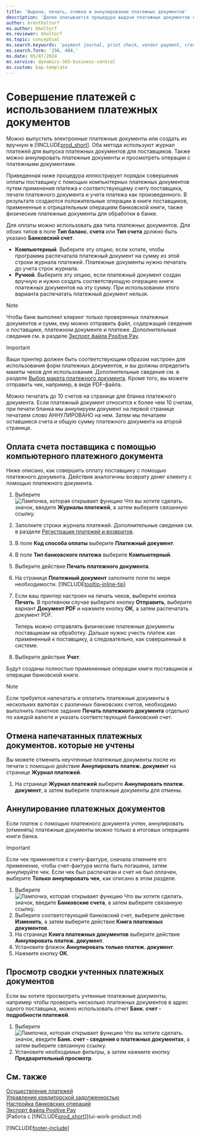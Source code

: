 ```yaml
---
title: 'Выдача, печать, отмена и аннулирование платежных документов'
description: 'Далее описывается процедура выдачи платежных документов с помощью журнала платежей, печать платежных документов и их аннулирование или просмотр операций книги платежей в Business Central.'
author: brentholtorf
ms.author: bholtorf
ms.reviewer: bholtorf
ms.topic: conceptual
ms.search.keywords: 'payment journal, print check, vendor payment, creditor, debt, balance due, AP'
ms.search.form: '256, 404,'
ms.date: 05/07/2024
ms.service: dynamics-365-business-central
ms.custom: bap-template
---
```

# <a name="make-check-payments"></a>Совершение платежей с использованием платежных документов

Можно выпустить электронные платежные документы или создать их вручную в [!INCLUDE[prod_short](includes/prod_short.md)]. Оба метода используют журнал платежей для выпуска платежных документов для поставщиков. Также можно аннулировать платежные документы и просмотреть операции с платежными документами.

Приведенная ниже процедура иллюстрирует порядок совершения оплаты поставщику с помощью компьютерных платежных документов путем применения платежа к соответствующему счету поставщика, печати платежного документа и учета платежа как произведенного. В результате создаются положительные операции в книге поставщиков, примененные к отрицательным операциям банковской книги, также физические платежные документы для обработки в банке.

Для оплаты можно использовать два типа платежных документов. Для обоих типов в поле **Тип баланс. счета** или **Тип счета** должно быть указано **Банковский счет**.

- **Компьютерный**. Выберите эту опцию, если хотите, чтобы программа распечатала платежный документ на сумму из этой строки журнала платежей. Платежные документы нужно печатать до учета строк журнала.
- **Ручной**. Выберите эту опцию, если платежный документ создан вручную и нужно создать соответствующую операцию книги платежных документов на эту сумму. При использовании этого варианта распечатать платежный документ нельзя.

> [!NOTE]  
> Чтобы банк выполнил клиринг только проверенных платежных документов и сумм, ему можно отправить файл, содержащий сведения о поставщике, платежном документе и платеже. Дополнительные сведения см. в разделе [Экспорт файла Positive Pay](finance-how-positive-pay.md).

> [!IMPORTANT]
> Ваши принтер должен быть соответствующим образом настроен для использования форм платежных документов, и вы должны определить макеты чеков для использования. Дополнительные сведения см. в разделе [Выбор макета платежного документа](finance-how-define-check-layouts.md). Кроме того, вы можете отправить чек, например, в виде PDF-файла.  

Можно печатать до 10 счетов на странице для бланка платежного документа. Если платежный документ относится к более чем 10 счетам, при печати бланка мы аннулируем документ на первой странице печатаем слово АННУЛИРОВАНО на нем. Затем мы печатаем оставшиеся счета и общую сумму платежного документа на второй странице.

## <a name="to-pay-a-vendor-invoice-with-a-computer-check"></a>Оплата счета поставщика с помощью компьютерного платежного документа

Ниже описано, как совершить оплату поставщику с помощью платежного документа. Действия аналогичны возврату денег клиенту с помощью платежного документа.

1. Выберите ![Лампочка, которая открывает функцию Что вы хотите сделать.](media/ui-search/search_small.png "Что вы хотите сделать") значок, введите **Журналы платежей**, а затем выберите связанную ссылку.
2. Заполните строки журнала платежей. Дополнительные сведения см. в разделе [Регистрация платежей и возвратов](payables-how-post-payments-refunds.md).
3. В поле **Код способа оплаты** выберите **Платежный документ**.
4. В поле **Тип банковского платежа** выберите **Компьютерный**.
5. Выберите действие **Печать платежного документа**.
6. На странице **Платежный документ** заполните поля по мере необходимости. [!INCLUDE[tooltip-inline-tip](includes/tooltip-inline-tip_md.md)]
7. Если ваш принтер настроен на печать чеков, выберите кнопка **Печать**. В противном случае выберите кнопку **Отправить**, выберите вариант **Документ PDF** и нажмите кнопку **ОК**, а затем распечатать документ PDF.

    Теперь можно отправлять физические платежные документы поставщикам на обработку. Дальше нужно учесть платеж как примененный к поставщику, а следовательно, как совершенный в системе.
8. Выберите действие **Учет**.

Будут созданы полностью примененные операции книги поставщиков и операции банковской книги.

> [!NOTE]  
> Если требуется напечатать и оплатить платежные документы в нескольких валютах с различных банковских счетов, необходимо выполнить пакетное задание **Печать платежного документа** отдельно по каждой валюте и указать соответствующий банковский счет.

## <a name="to-cancel-printed-checks-that-arent-posted"></a>Отмена напечатанных платежных документов. которые не учтены

Вы можете отменить неучтенные платежные документы после их печати с помощью действия **Аннулировать платеж. документ** на странице **Журнал платежей**.

1. На странице **Журнал платежей** выберите **Аннулировать платеж. документ**, а затем выберите платежные документы для отмены.

## <a name="to-void-checks"></a>Аннулирование платежных документов

Если платеж с помощью платежного документа учтен, аннулировать (отменять) платежные документы можно только в итоговых операциях книги банка.

> [!IMPORTANT]
> Если чек применяется к счету-фактуре, сначала отмените его применение, чтобы счет-фактура могла быть погашена, затем аннулируйте чек. Если чек был распечатан и счет не был оплачен, выберите **Только аннулировать чек**, как описано в этом разделе.

1. Выберите ![Лампочка, которая открывает функцию Что вы хотите сделать.](media/ui-search/search_small.png "Что вы хотите сделать") значок, введите **Банковские счета**, а затем выберите связанную ссылку.
2. Выберите соответствующий банковский счет, выберите действие **Изменить**, а затем выберите действие **Книга платежных документов**.
3. На странице **Книга платежных документов** выберите действие **Аннулировать платеж. документ**.
4. Установите флажок **Аннулировать только платеж. документ**.
5. Нажмите кнопку **ОК**.

## <a name="to-view-a-summary-of-posted-checks"></a>Просмотр сводки учтенных платежных документов

Если вы хотите просмотреть учтенные платежные документы, например чтобы проверить несколько платежных документов в адрес одного поставщика, можно использовать отчет **Банк. счет - подробности платежей**.

1. Выберите ![Лампочка, которая открывает функцию Что вы хотите сделать.](media/ui-search/search_small.png "Что вы хотите сделать") значок, введите **Банк. счет - сведения о платежных документах**, а затем выберите связанную ссылку.
2. Установите необходимые фильтры, а затем нажмите кнопку **Предварительный просмотр**.

## <a name="see-also"></a>См. также

[Осуществление платежей](payables-make-payments.md)  
[Управление кредиторской задолженностью](payables-manage-payables.md)  
[Настройка банковских операций](bank-setup-banking.md)  
[Экспорт файла Positive Pay](finance-how-positive-pay.md)  
[Работа с [!INCLUDE[prod_short](includes/prod_short.md)]](ui-work-product.md)  

[!INCLUDE[footer-include](includes/footer-banner.md)]
